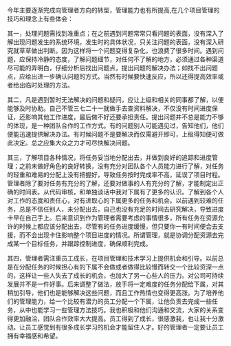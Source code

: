 <!---
markmeta_author: wongoo
markmeta_date: 2013-02-05 16:40:51+00:00
excerpt: 项目管理几点体会
slug: experience-of-project-management
markmeta_title: 项目管理几点体会
wordpress_id: 405
markmeta_categories: Management
markmeta_tags: 心得,Management
-->

今年主要逐渐完成向管理者方向的转型，管理能力也有所提高,在几个项目管理的技巧和理念上有些体会：

其一，处理问题需找到准重点；在之前遇到问题常常只看问题的表面，没有深入了解出现问题发生的系统环境，发生时的具体状况，只关注问题的表面，没有深入研究就草草做出判断。因为这样将一个问题变得复杂化，也浪费了很多时间。遇到问题，应保持冷静的态度，了解问题细节，对任何不了解的地方，必须通过各种渠道尽可能的弄明白，仔细分析后找出问题点，提出问题的解决办法；如找不出问题点，应给出进一步确认问题的方式。当然有时候要快速反应，所以还得提高效率或者给出临时处理的方法。

其二，凡是遇到暂时无法解决的问题和疑问，应让上级和相关的同事都了解，以便能够及时协助。自己不管三七二十一就做手去查资料解决，不仅没有时间进度保证，还影响其他工作进度，最后做不好还要承担责任。提出问题并不总是能力不够的体现，是一种团队合作的工作方式。有的问题别人可能遇见过，告知他们，他们便能迅速提供解决办法。有时候问题不是要解决而仅需避开即可，上级得知便可做此决定。总之应集大众之力才可尽快解决问题。

其三，了解项目各种情况，将任务妥当地分配出去，并做到良好的追踪和进度管理；之前未做好角色的良好转换，没有充分对团队各个人员能力进行了解，对任务的轻重和难易的分配上没有把握好，导致任务按时完成率不高，延误了项目时程。管理者除了要对任务有充分的了解，还要对做事的人有充分的了解，才能制定出正确的时间表。从代码审核，和单独谈话中我对下属有了更多的认识。了解到各个人对工作的态度和责任心，对有进取心的下属更多的任务和机会。以前遇到较难的任务，总是不信任别人，未分配出去，自己也没有充足的时间去研究解决，导致进度卡早在自己手上。后来意识到作为管理者需要考虑的事情很多，所有任务在资源允许的时候上都应该分配出去，尽管有的任务进度缓慢，但只要你一有时间便会去支援，而不会出现卡住影响整个项目进度的情况。所谓管理，就是协调分配资源去完成某一个目标任务，并跟踪控制进度，确保顺利完成。

其四，管理者需注重员工成长，在项目管理和技术学习上提供机会和引导。以前总是在分配任务的时候担心有的下属不会做或者做得比较慢而转交一个比较资深一点的，这样让一些人失去了成长的机会，也加大了另一心些人的压力。对公司可持续发展并不是一件好事。后来调整了做法，放手将一定难度的任务分配给下属，对其稍加引导，他们也是能够解决这些问题，而且工作热情也变得更高涨。为了培养他们的管理能力，给一个比较有潜力的员工分配一个下属，让他负责去完成一些任务，从中也能学习一些管理方法技巧。我也积极和他们沟通和交流，大家的关系变得更加融洽，团队合作效率大大提高。员工得到了成长，很感激我，也让我十分激动。让员工感觉到有很多成长学习的机会才能留住人才。好的管理者一定要让员工拥有幸福感和希望。


